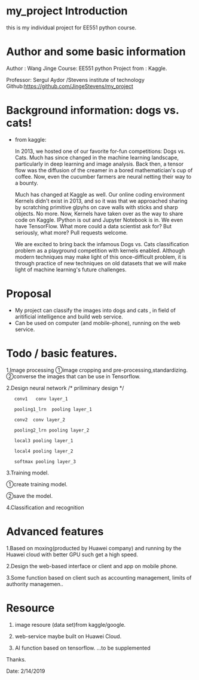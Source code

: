 # my_project Introduction

this is my individual project for EE551 python course.

# Author and some basic information

Author : Wang Jinge
Course: EE551 python
Project from : Kaggle.

Professor: Sergul Aydor /Stevens institute of technology
Github:https://github.com/JingeStevens/my_project


# Background information: dogs vs. cats!

* from kaggle:

  In 2013, we hosted one of our favorite for-fun competitions:  Dogs vs. Cats. Much has since changed in the machine learning landscape, particularly in deep learning and image analysis. Back then, a tensor flow was the diffusion of the creamer in a bored mathematician's cup of coffee. Now, even the cucumber farmers are neural netting their way to a bounty.

  Much has changed at Kaggle as well. Our online coding environment Kernels didn't exist in 2013, and so it was that we approached sharing by scratching primitive glpyhs on cave walls with sticks and sharp objects. No more. Now, Kernels have taken over as the way to share code on Kaggle. IPython is out and Jupyter Notebook is in. We even have TensorFlow. What more could a data scientist ask for? But seriously, what more? Pull requests welcome.
  
  We are excited to bring back the infamous Dogs vs. Cats classification problem as a playground competition with kernels enabled. Although modern techniques may make light of this once-difficult problem, it is through practice of new techniques on old datasets that we will make light of machine learning's future challenges.
  
# Proposal
   * My project can classify the images into dogs and cats , in field of aritificial intelligence and build web service.
   * Can be used on computer (and mobile-phone), running on the web service.
 
# Todo  /  basic features.

1.Image processing
    ①image cropping and pre-processing,standardizing. 
    ②converse the images that can be use in Tensorflow.

2.Design neural network
    /*  priliminary design */
        
       conv1   conv layer_1
       
       pooling1_lrn  pooling layer_1
        
       conv2  conv layer_2
       
       pooling2_lrn pooling layer_2
        
       local3 pooling layer_1
        
       local4 pooling layer_2
        
       softmax pooling layer_3


3.Training model.
    
   ①create training model.
    
   ②save the model.


4.Classification and recognition
    
# Advanced features

1.Based on moxing(producted by Huawei company) and running by the Huawei cloud with better GPU such get a high speed.

2.Design the web-based interface or client and app on mobile phone.

3.Some function based on client such as accounting management, limits of authority managemen..


# Resource

1. image resoure (data set)from kaggle/google.

2. web-service maybe built on Huawei Cloud.

3. AI function based on tensorflow.
...to be supplemented
    
Thanks.

Date: 2/14/2019
